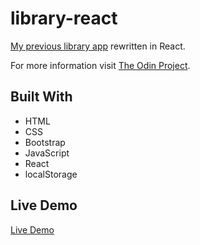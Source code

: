 # library-react

[My previous library app](https://github.com/MERatio/library) rewritten in React.

For more information visit [The Odin Project](https://www.theodinproject.com/lessons/frameworks).

## Built With

- HTML
- CSS
- Bootstrap
- JavaScript
- React
- localStorage

## Live Demo

[Live Demo](https://meratio.github.io/library-react/)
